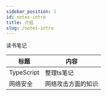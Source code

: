 ```yaml
---
sidebar_position: 1
id: notes-intro
title: 介绍
slug: /notes-intro
---
```


读书笔记

| 标题 | 内容 |
|-|-|
| TypeScript | 整理ts笔记 |
| 网络安全 | 网络攻击方面的知识 |